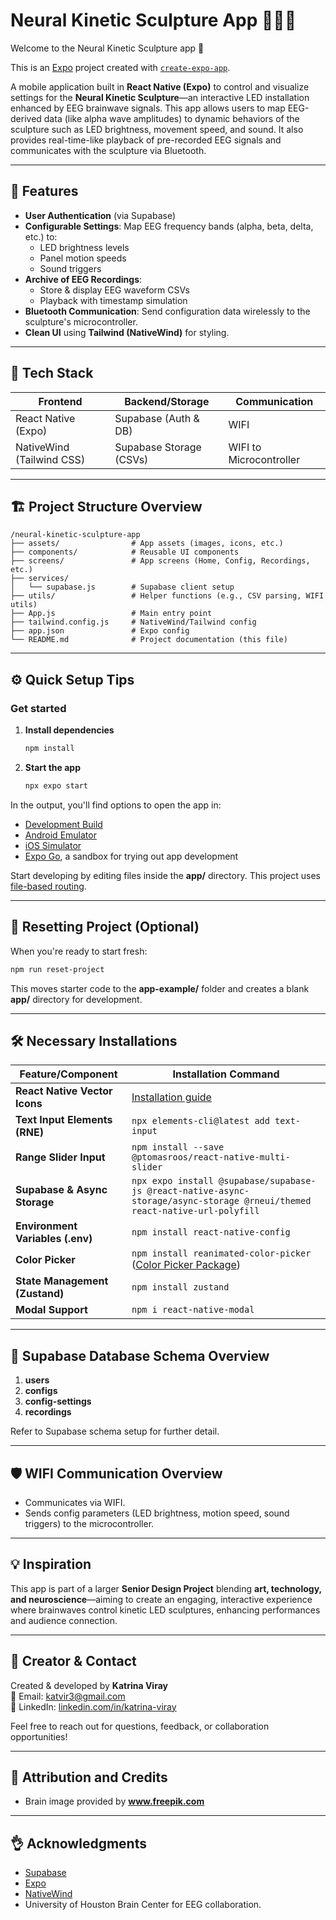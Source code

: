 # Neural Kinetic Sculpture App 🎨🧠✨

Welcome to the Neural Kinetic Sculpture app 👋

This is an [Expo](https://expo.dev) project created with [`create-expo-app`](https://www.npmjs.com/package/create-expo-app).

A mobile application built in **React Native (Expo)** to control and visualize settings for the **Neural Kinetic Sculpture**—an interactive LED installation enhanced by EEG brainwave signals. This app allows users to map EEG-derived data (like alpha wave amplitudes) to dynamic behaviors of the sculpture such as LED brightness, movement speed, and sound. It also provides real-time-like playback of pre-recorded EEG signals and communicates with the sculpture via Bluetooth.

---

## 📱 Features

- **User Authentication** (via Supabase)
- **Configurable Settings**: Map EEG frequency bands (alpha, beta, delta, etc.) to:
  - LED brightness levels
  - Panel motion speeds
  - Sound triggers
- **Archive of EEG Recordings**:
  - Store & display EEG waveform CSVs
  - Playback with timestamp simulation
- **Bluetooth Communication**: Send configuration data wirelessly to the sculpture's microcontroller.
- **Clean UI** using **Tailwind (NativeWind)** for styling.

---

## 🌟 Tech Stack

| Frontend                  | Backend/Storage        | Communication           |
|--------------------------|------------------------|-------------------------|
| React Native (Expo)       | Supabase (Auth & DB)    | WIFI |
| NativeWind (Tailwind CSS) | Supabase Storage (CSVs) | WIFI to Microcontroller |

---

## 🏗️ Project Structure Overview

```
/neural-kinetic-sculpture-app
├── assets/                # App assets (images, icons, etc.)
├── components/            # Reusable UI components
├── screens/               # App screens (Home, Config, Recordings, etc.)
├── services/
│   └── supabase.js        # Supabase client setup
├── utils/                 # Helper functions (e.g., CSV parsing, WIFI utils)
├── App.js                 # Main entry point
├── tailwind.config.js     # NativeWind/Tailwind config
├── app.json               # Expo config
└── README.md              # Project documentation (this file)
```

---

## ⚙️ Quick Setup Tips

### Get started

1. **Install dependencies**

   ```bash
   npm install
   ```

2. **Start the app**

   ```bash
   npx expo start
   ```

In the output, you'll find options to open the app in:

- [Development Build](https://docs.expo.dev/develop/development-builds/introduction/)
- [Android Emulator](https://docs.expo.dev/workflow/android-studio-emulator/)
- [iOS Simulator](https://docs.expo.dev/workflow/ios-simulator/)
- [Expo Go](https://expo.dev/go), a sandbox for trying out app development

Start developing by editing files inside the **app/** directory. This project uses [file-based routing](https://docs.expo.dev/router/introduction).

---

## 🔀 Resetting Project (Optional)

When you're ready to start fresh:

```bash
npm run reset-project
```

This moves starter code to the **app-example/** folder and creates a blank **app/** directory for development.

---

## 🛠️ Necessary Installations

| Feature/Component                     | Installation Command                                                                                                                                              |
|--------------------------------------|-------------------------------------------------------------------------------------------------------------------------------------------------------------------|
| **React Native Vector Icons**        | [Installation guide](https://github.com/oblador/react-native-vector-icons?tab=readme-ov-file#installation)                                                        |
| **Text Input Elements (RNE)**        | `npx elements-cli@latest add text-input`                                                                                                                           |
| **Range Slider Input**               | `npm install --save @ptomasroos/react-native-multi-slider`                                                                                                         |
| **Supabase & Async Storage**         | `npx expo install @supabase/supabase-js @react-native-async-storage/async-storage @rneui/themed react-native-url-polyfill`                                         |
| **Environment Variables (.env)**     | `npm install react-native-config`                                                                                                                                  |
| **Color Picker**                     | `npm install reanimated-color-picker` ([Color Picker Package](https://www.npmjs.com/package/reanimated-color-picker))                                              |
| **State Management (Zustand)**       | `npm install zustand`                                                                                                                                              |
| **Modal Support**                    | `npm i react-native-modal`                                                                                                                                         |

---

## 📂 Supabase Database Schema Overview

1. **users**
2. **configs**
3. **config-settings**
4. **recordings**

Refer to Supabase schema setup for further detail.

---

## 🛡️ WIFI Communication Overview

- Communicates via WIFI.
- Sends config parameters (LED brightness, motion speed, sound triggers) to the microcontroller.

---

## 💡 Inspiration

This app is part of a larger **Senior Design Project** blending **art, technology, and neuroscience**—aiming to create an engaging, interactive experience where brainwaves control kinetic LED sculptures, enhancing performances and audience connection.

---

## 👤 Creator & Contact

Created & developed by **Katrina Viray**  
📧 Email: katvir3@gmail.com  
👥 LinkedIn: [linkedin.com/in/katrina-viray](https://linkedin.com/in/katrina-viray)  

Feel free to reach out for questions, feedback, or collaboration opportunities!

---

## 📄 Attribution and Credits

- Brain image provided by **www.freepik.com**  

---

## 👌 Acknowledgments

- [Supabase](https://supabase.io/)
- [Expo](https://expo.dev/)
- [NativeWind](https://www.nativewind.dev/)
- University of Houston Brain Center for EEG collaboration.

